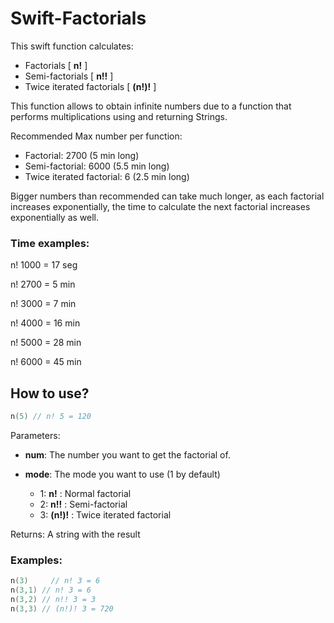 # Swift-Factorials
This swift function calculates:

- Factorials [ **n!** ]
- Semi-factorials [ **n!!** ]
- Twice iterated factorials [ **(n!)!** ]

This function allows to obtain infinite numbers due to a function that performs multiplications using and returning Strings.

Recommended Max number per function:

- Factorial:								2700 (5 min long)
- Semi-factorial:					   6000 (5.5 min long)
- Twice iterated factorial:		 6 (2.5 min long)

Bigger numbers than recommended can take much longer, as each factorial increases exponentially, the time to calculate the next factorial increases exponentially as well.

### Time examples:

n! 1000 = 17 seg

n! 2700 = 5 min

n! 3000 = 7 min

n! 4000 = 16 min

n! 5000 = 28 min

n! 6000 = 45 min

## How to use?

```swift
n(5) // n! 5 = 120
```

Parameters:

- **num**: The number you want to get the factorial of.

- **mode**: The mode you want to use (1 by default)
  - 1: **n!**  :  Normal factorial
  - 2: **n!!**  :  Semi-factorial
  - 3: **(n!)!**  :  Twice iterated factorial

Returns: A string with the result

### Examples:

```swift
n(3) 	 // n! 3 = 6
n(3,1) // n! 3 = 6
n(3,2) // n!! 3 = 3
n(3,3) // (n!)! 3 = 720
```

